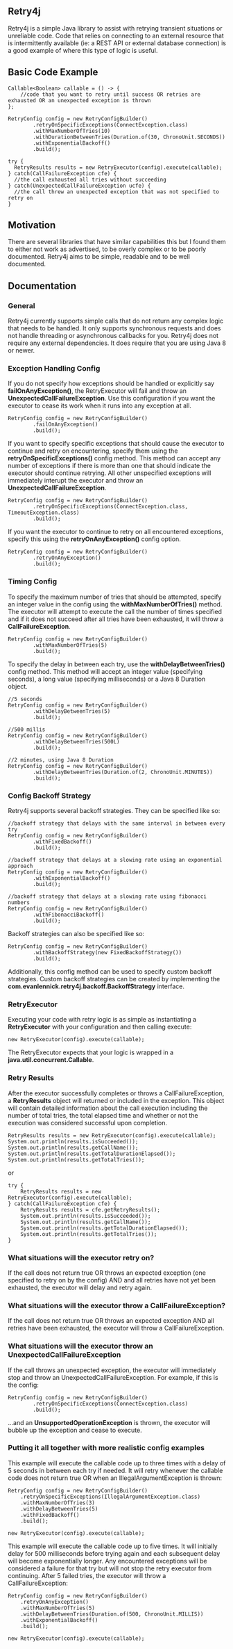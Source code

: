 ## Retry4j

Retry4j is a simple Java library to assist with retrying transient situations or unreliable code. Code that relies on connecting to an external resource that is intermittently available (ie: a REST API or external database connection) is a good example of where this type of logic is useful.

## Basic Code Example

    Callable<Boolean> callable = () -> {
        //code that you want to retry until success OR retries are exhausted OR an unexpected exception is thrown
    };

    RetryConfig config = new RetryConfigBuilder()
            .retryOnSpecificExceptions(ConnectException.class)
            .withMaxNumberOfTries(10)
            .withDurationBetweenTries(Duration.of(30, ChronoUnit.SECONDS))
            .withExponentialBackoff()
            .build();
            
    try {  
      RetryResults results = new RetryExecutor(config).execute(callable);
    } catch(CallFailureException cfe) {
      //the call exhausted all tries without succeeding
    } catch(UnexpectedCallFailureException ucfe) {
      //the call threw an unexpected exception that was not specified to retry on
    }

## Motivation

There are several libraries that have similar capabilities this but I found them to either not work as advertised, to be overly complex or to be poorly documented. Retry4j aims to be simple, readable and to be well documented.

## Documentation

### General

Retry4j currently supports simple calls that do not return any complex logic that needs to be handled. It only supports synchronous requests and does not handle threading or asynchronous callbacks for you. Retry4j does not require any external dependencies. It does require that you are using Java 8 or newer.

### Exception Handling Config

If you do not specify how exceptions should be handled or explicitly say **failOnAnyException()**, the RetryExecutor will fail and throw an **UnexpectedCallFailureException**. Use this configuration if you want the executor to cease its work when it runs into any exception at all.

    RetryConfig config = new RetryConfigBuilder()
            .failOnAnyException()
            .build();

If you want to specify specific exceptions that should cause the executor to continue and retry on encountering, specify them using the **retryOnSpecificExceptions()** config method. This method can accept any number of exceptions if there is more than one that should indicate the executor should continue retrying. All other unspecified exceptions will immediately interupt the executor and throw an **UnexpectedCallFailureException**.

    RetryConfig config = new RetryConfigBuilder()
            .retryOnSpecificExceptions(ConnectException.class, TimeoutException.class)
            .build();

If you want the executor to continue to retry on all encountered exceptions, specify this using the **retryOnAnyException()** config option.

    RetryConfig config = new RetryConfigBuilder()
            .retryOnAnyException()
            .build();

### Timing Config

To specify the maximum number of tries that should be attempted, specify an integer value in the config using the **withMaxNumberOfTries()** method. The executor will attempt to execute the call the number of times specified and if it does not succeed after all tries have been exhausted, it will throw a **CallFailureException**.

    RetryConfig config = new RetryConfigBuilder()
            .withMaxNumberOfTries(5)
            .build();

To specify the delay in between each try, use the **withDelayBetweenTries()** config method. This method will accept an integer value (specifying seconds), a long value (specifying milliseconds) or a Java 8 Duration object.

    //5 seconds
    RetryConfig config = new RetryConfigBuilder()
            .withDelayBetweenTries(5)
            .build();

    //500 millis
    RetryConfig config = new RetryConfigBuilder()
            .withDelayBetweenTries(500L)
            .build();

    //2 minutes, using Java 8 Duration
    RetryConfig config = new RetryConfigBuilder()
            .withDelayBetweenTries(Duration.of(2, ChronoUnit.MINUTES))
            .build();
            

### Config Backoff Strategy

Retry4j supports several backoff strategies. They can be specified like so:

    //backoff strategy that delays with the same interval in between every try
    RetryConfig config = new RetryConfigBuilder()
            .withFixedBackoff()
            .build();

    //backoff strategy that delays at a slowing rate using an exponential approach
    RetryConfig config = new RetryConfigBuilder()
            .withExponentialBackoff()
            .build();

    //backoff strategy that delays at a slowing rate using fibonacci numbers
    RetryConfig config = new RetryConfigBuilder()
            .withFibonacciBackoff()
            .build();

Backoff strategies can also be specified like so:

    RetryConfig config = new RetryConfigBuilder()
            .withBackoffStrategy(new FixedBackoffStrategy())
            .build();

Additionally, this config method can be used to specify custom backoff strategies. Custom backoff strategies can be created by implementing the **com.evanlennick.retry4j.backoff.BackoffStrategy** interface.

### RetryExecutor

Executing your code with retry logic is as simple as instantiating a **RetryExecutor** with your configuration and then calling execute:

    new RetryExecutor(config).execute(callable);
    
The RetryExecutor expects that your logic is wrapped in a **java.util.concurrent.Callable<Boolean>**.

### Retry Results

After the executor successfully completes or throws a CallFailureException, a **RetryResults** object will returned or included in the exception. This object will contain detailed information about the call execution including the number of total tries, the total elapsed time and whether or not the execution was considered successful upon completion.

    RetryResults results = new RetryExecutor(config).execute(callable);
    System.out.println(results.isSucceeded());
    System.out.println(results.getCallName());
    System.out.println(results.getTotalDurationElapsed());
    System.out.println(results.getTotalTries());
    
or

    try {  
        RetryResults results = new RetryExecutor(config).execute(callable);
    } catch(CallFailureException cfe) {
        RetryResults results = cfe.getRetryResults();
        System.out.println(results.isSucceeded());
        System.out.println(results.getCallName());
        System.out.println(results.getTotalDurationElapsed());
        System.out.println(results.getTotalTries());
    }

### What situations will the executor retry on?

If the call does not return true OR throws an expected exception (one specified to retry on by the config) AND and all retries have not yet been exhausted, the executor will delay and retry again.

### What situations will the executor throw a CallFailureException?

If the call does not return true OR throws an expected exception AND all retries have been exhausted, the executor will throw a CallFailureException.

### What situations will the executor throw an UnexpectedCallFailureException

If the call throws an unexpected exception, the executor will immediately stop and throw an UnexpectedCallFailureException. For example, if this is the config:

    RetryConfig config = new RetryConfigBuilder()
            .retryOnSpecificExceptions(ConnectException.class)
            .build();

...and an **UnsupportedOperationException** is thrown, the executor will bubble up the exception and cease to execute.

### Putting it all together with more realistic config examples

This example will execute the callable code up to three times with a delay of 5 seconds in between each try if needed. It will retry whenever the callable code does not return true OR when an IllegalArgumentException is thrown:

    RetryConfig config = new RetryConfigBuilder()
        .retryOnSpecificExceptions(IllegalArgumentException.class)
        .withMaxNumberOfTries(3)
        .withDelayBetweenTries(5)
        .withFixedBackoff()
        .build();

    new RetryExecutor(config).execute(callable);

This example will execute the callable code up to five times. It will initially delay for 500 milliseconds before trying again and each subsequent delay will become exponentially longer. Any encountered exceptions will be considered a failure for that try but will not stop the retry executor from continuing. After 5 failed tries, the executor will throw a CallFailureException:

    RetryConfig config = new RetryConfigBuilder()
        .retryOnAnyException()
        .withMaxNumberOfTries(5)
        .withDelayBetweenTries(Duration.of(500, ChronoUnit.MILLIS))
        .withExponentialBackoff()
        .build();

    new RetryExecutor(config).execute(callable);
